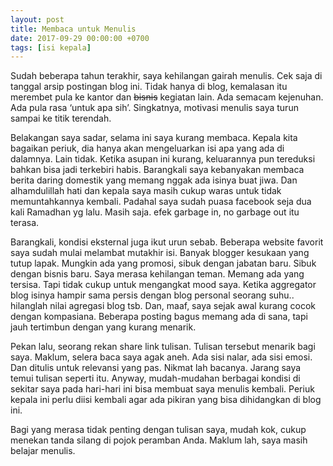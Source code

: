```yaml
---
layout: post
title: Membaca untuk Menulis
date: 2017-09-29 00:00:00 +0700
tags: [isi kepala]
---
```


Sudah beberapa tahun terakhir, saya kehilangan gairah menulis. Cek saja di tanggal arsip postingan blog ini. Tidak hanya di blog, kemalasan itu merembet pula ke kantor dan ~~bisnis~~ kegiatan lain. Ada semacam kejenuhan. Ada pula rasa ‘untuk apa sih’. Singkatnya, motivasi menulis saya turun sampai ke titik terendah.

Belakangan saya sadar, selama ini saya kurang membaca. Kepala kita bagaikan periuk, dia hanya akan mengeluarkan isi apa yang ada di dalamnya. Lain tidak. Ketika asupan ini kurang, keluarannya pun tereduksi bahkan bisa jadi terkebiri habis. Barangkali saya kebanyakan membaca berita daring domestik yang memang nggak ada isinya buat jiwa. Dan alhamdulillah hati dan kepala saya masih cukup waras untuk tidak memuntahkannya kembali. Padahal saya sudah puasa facebook seja dua kali Ramadhan yg lalu. Masih saja. efek garbage in, no garbage out itu terasa.

Barangkali, kondisi eksternal juga ikut urun sebab. Beberapa website favorit saya sudah mulai melambat mutakhir isi. Banyak blogger kesukaan yang tutup lapak. Mungkin ada yang promosi, sibuk dengan jabatan baru. Sibuk dengan bisnis baru. Saya merasa kehilangan teman. Memang ada yang tersisa. Tapi tidak cukup untuk mengangkat mood saya. Ketika aggregator blog isinya hampir sama persis dengan blog personal seorang suhu.. hilanglah nilai agregasi blog tsb. Dan, maaf, saya sejak awal kurang cocok dengan kompasiana. Beberapa posting bagus memang ada di sana, tapi jauh tertimbun dengan yang kurang menarik.

Pekan lalu, seorang rekan share link tulisan. Tulisan tersebut menarik bagi saya.  Maklum, selera baca saya agak aneh. Ada sisi nalar, ada sisi emosi. Dan ditulis untuk relevansi yang pas. Nikmat lah bacanya. Jarang saya temui tulisan seperti itu. Anyway, mudah-mudahan berbagai kondisi di sekitar saya pada hari-hari ini bisa membuat saya menulis kembali. Periuk kepala ini perlu diisi kembali agar ada pikiran yang bisa dihidangkan di blog ini.

Bagi yang merasa tidak penting dengan tulisan saya, mudah kok, cukup menekan tanda silang di pojok peramban Anda. Maklum lah, saya masih belajar menulis.
